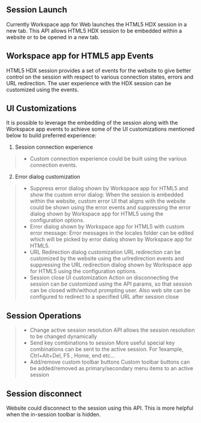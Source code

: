 ## Session Launch

Currently Workspace app for Web launches the HTML5 HDX session in a new tab. This API allows HTML5 HDX session to be embedded within a website or to be opened in a new tab.

## Workspace app for HTML5 app Events

HTML5 HDX session provides a set of events for the website to give better control on the session with respect to various connection states, errors and URL redirection. The user experience with the HDX session can be customized using the events.

## UI Customizations

It is possible to leverage the embedding of the session along with the Workspace app events to achieve some of the UI customizations mentioned below to build preferred experience:

1. Session connection experience
>- Custom connection experience could be built using the various connection events.

2. Error dialog customization
>- Suppress error dialog shown by Workspace app for HTML5 and show the custom error dialog: When the session is embedded within the website, custom error UI that aligns with the website could be shown using the error events and suppressing the error dialog shown by Workspace app for HTML5 using the configuration options.
>- Error dialog shown by Workspace app for HTML5 with custom error message: Error messages in the locales folder can be edited which will be picked by error dialog shown by Workspace app for HTML5.
>- URL Redirection dialog customization URL redirection can be customized by the website using the urlredirection events and suppressing the URL redirection dialog shown by Workspace app for HTML5 using the configuration options.
>- Session close UI customization Action on disconnecting the session can be customized using the API params, so that session can be closed with/without prompting user. Also web site can be configured to redirect to a specified URL after session close

## Session Operations
>- Change active session resolution API allows the session resolution to be changed dynamically
>- Send key combinations to session More useful special key combinations can be sent to the active session. For 1example, Ctrl+Alt+Del, F5 , Home, end etc…
>- Add/remove custom toolbar buttons Custom toolbar buttons can be added/removed as primary/secondary menu items to an active session

## Session disconnect

Website could disconnect to the session using this API. This is more helpful when the in-session toolbar is hidden.